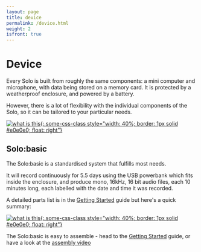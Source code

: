 ```yaml
---
layout: page
title: device
permalink: /device.html
weight: 2
isfront: true
---
```


# Device

Every Solo is built from roughly the same components: a mini computer and
microphone, with data being stored on a memory card. It is protected
by a weatherproof enclosure, and powered by a battery.

However, there is a lot of flexibility with the individual components
of the Solo, so it can be tailored to your particular needs.

[![what is this](/img/solo-boxed.jpg "inside a solo" ){:.some-css-class style="width: 40%; border: 1px solid #e0e0e0; float: right"}](/img/solo-boxed.jpg)

## Solo:basic

The Solo:basic is a standardised system that fulfills most needs.

It will record continuously for 5.5 days using the USB powerbank which
fits inside the enclosure, and produce mono, 16kHz, 16 bit audio files,
each 10 minutes long, each labelled with the date and time it was recorded.

A detailed parts list is in the [Getting&nbsp;Started](/documentation/getting-started.html)
guide but here's a quick summary:

[![what is this](/img/solo-naked-powerbank-8x6.jpg "inside a solo" ){:.some-css-class style="width: 40%; border: 1px solid #e0e0e0; float: right"}](/img/solo-naked-powerbank-8x6.jpg)

The Solo:basic is easy to assemble - head to the
[Getting&nbsp;Started](/documentation/getting-started.html) guide, or
have a look at the [assembly video](https://youtu.be/2Fq05JlEKjw?t=122)
